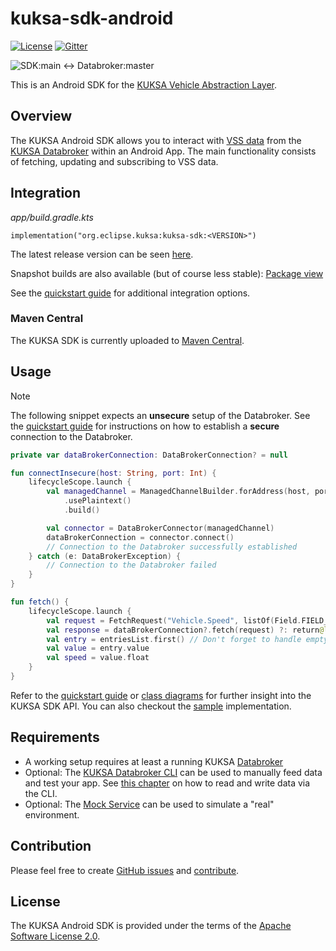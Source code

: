 # kuksa-sdk-android

[![License](https://img.shields.io/badge/License-Apache%202.0-green.svg)](https://opensource.org/licenses/Apache-2.0)
[![Gitter](https://img.shields.io/gitter/room/kuksa-val/community)](https://gitter.im/kuksa-val/community)

![SDK:main <-> Databroker:master](https://github.com/eclipse-kuksa/kuksa-android-sdk/actions/workflows/daily_integration_main-master.yaml/badge.svg)

This is an Android SDK for the [KUKSA Vehicle Abstraction Layer](https://github.com/eclipse/kuksa.val).

## Overview

The KUKSA Android SDK allows you to interact with [VSS data](https://covesa.github.io/vehicle_signal_specification/) 
from the [KUKSA Databroker](https://github.com/eclipse/kuksa.val/tree/master/kuksa_databroker)
within an Android App. The main functionality consists of fetching, updating and subscribing to VSS data. 

## Integration

*app/build.gradle.kts*
```
implementation("org.eclipse.kuksa:kuksa-sdk:<VERSION>")
```

The latest release version can be seen [here](https://github.com/eclipse-kuksa/kuksa-android-sdk/releases).

Snapshot builds are also available (but of course less stable): [Package view](https://github.com/eclipse-kuksa/kuksa-android-sdk/packages/1986280/versions)

See the [quickstart guide](https://github.com/eclipse-kuksa/kuksa-android-sdk/tree/main/docs/QUICKSTART.md) for 
additional integration options.

### Maven Central

The KUKSA SDK is currently uploaded to [Maven Central](https://central.sonatype.com/search?q=org.eclipse.kuksa).

## Usage

> [!NOTE]
> The following snippet expects an **unsecure** setup of the Databroker. See the [quickstart guide](https://github.com/eclipse-kuksa/kuksa-android-sdk/blob/main/docs/QUICKSTART.md)
> for instructions on how to establish a **secure** connection to the Databroker.

```kotlin
private var dataBrokerConnection: DataBrokerConnection? = null

fun connectInsecure(host: String, port: Int) {
    lifecycleScope.launch {
        val managedChannel = ManagedChannelBuilder.forAddress(host, port)
            .usePlaintext()
            .build()

        val connector = DataBrokerConnector(managedChannel)
        dataBrokerConnection = connector.connect()
        // Connection to the Databroker successfully established
    } catch (e: DataBrokerException) {
        // Connection to the Databroker failed
    }
}
```

```kotlin
fun fetch() {
    lifecycleScope.launch {
        val request = FetchRequest("Vehicle.Speed", listOf(Field.FIELD_VALUE))
        val response = dataBrokerConnection?.fetch(request) ?: return@launch
        val entry = entriesList.first() // Don't forget to handle empty responses
        val value = entry.value
        val speed = value.float
    }
}
```

Refer to the [quickstart guide](https://github.com/eclipse-kuksa/kuksa-android-sdk/tree/main/docs/QUICKSTART.md) or
[class diagrams](https://github.com/eclipse-kuksa/kuksa-android-sdk/blob/main/docs/kuksa-sdk_class-diagram.puml) for 
further insight into the KUKSA SDK API. You can also checkout the [sample](https://github.com/eclipse-kuksa/kuksa-android-sdk/tree/main/samples) implementation.

## Requirements

- A working setup requires at least a running KUKSA [Databroker](https://github.com/eclipse/kuksa.val/tree/master/kuksa_databroker) 
- Optional: The [KUKSA Databroker CLI](https://github.com/eclipse/kuksa.val/tree/master/kuksa_databroker) can be used to manually feed data and test your app. 
  See [this chapter](https://github.com/eclipse/kuksa.val/tree/master/kuksa_databroker#reading-and-writing-vss-data-using-the-cli) on how to read and write data via the CLI.
- Optional: The [Mock Service](https://github.com/eclipse/kuksa.val.services/tree/main/mock_service) can be used to simulate a "real" environment. 

## Contribution

Please feel free to create [GitHub issues](https://github.com/eclipse-kuksa/kuksa-android-sdk/issues) and [contribute](https://github.com/eclipse-kuksa/kuksa-android-sdk/blob/main/docs/CONTRIBUTING.md).

## License

The KUKSA Android SDK is provided under the terms of the [Apache Software License 2.0](https://github.com/eclipse-kuksa/kuksa-android-sdk/blob/main/LICENSE).
